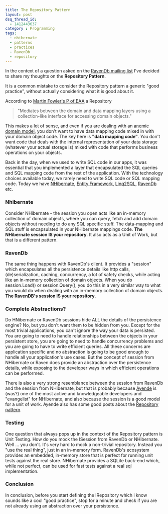 ```yaml
---
title: The Repository Pattern
layout: post
dsq_thread_id:
  - 1412443637
category : Programming
tags:
  - nhibernate
  - patterns
  - practices
  - RavenDb
  - repository
---
```

In the context of a question asked on the [RavenDb mailing list][1] I've decided to share my thoughts on the **Repository Pattern**.

It is a common mistake to consider the Repository pattern a generic "good practice", without actually considering what it is good about it.

According to [Martin Fowler's P of EAA][2] a Repository

>  "Mediates between the domain and data mapping layers using a collection-like interface for accessing domain objects."

This makes a lot of sense, and even if you are dealing with an [anemic domain model][3], you don't want to have data mapping code mixed in with your domain object code. The key here is **"data mapping code"**. You don't want code that deals with the internal representation of your data storage (whatever your actual storage is) mixed with code that performs business operations on your objects.

Back in the day, when we used to write SQL code in our apps, it was essential that you implemented a layer that encapsulated the SQL queries and SQL mapping code from the rest of the application. With the technology choices available today, we rarely need to write SQL code or SQL mapping code. Today we have [NHibernate][4], [Entity Framework][5], [Linq2SQL][9], [RavenDb][6] etc.

### Nhibernate

Consider NHibernate - the session you open acts like an in-memory collection of domain objects, where you can query, fetch and add domain objects without needing to do any SQL specific stuff. The data-mapping and SQL stuff is encapsulated in your NHibernate mappings code. **The NHibernate session IS your repository**. It also acts as a Unit of Work, but that is a different pattern.

### RavenDb

The same thing happens with RavenDb's client. It provides a "session" which encapsulates all the persistence details like http calls, (de)serialization, caching, concurrency, a lot of safety checks, while acting like an in-memory collection of domain objects. When you do session.Load() or session.Query(), you do this in a very similar way to what you would do when dealing with an in-memory collection of domain objects. **The RavenDB's session IS your repository**.

### Complete Abstractions?

Do HNibernate or RavenDb sessions hide ALL the details of the persistence engine? No, but you don't want them to be hidden from you. Except for the most trivial applications, you can't ignore the way your data is persisted. You are going to need to handle relationships between the objects in your persistent store, you are going to need to handle concurrency problems and you are going to have to write efficient queries. All these concerns are application specific and no abstraction is going to be good enough to handle all your application's use cases. But the concept of session from NHibernate or Raven does provide an abstraction over the persistence details, while exposing to the developer ways in which efficient operations can be performed.

There is also a very strong resemblance between the session from RavenDb and the session from NHibernate, but that is probably because [Ayende][7] is (was?) one of the most active and knowledgeable developers and "evangelist" for NHibernate, and also because the session is a good model for a unit of work. Ayende also has some good posts about the [Repository pattern][8].

### Testing

One question that always pops up in the context of the Repository pattern is Unit Testing. How do you mock the ISession from RavenDb or NHibernate. Well ... you don't. It's very hard to mock a non-trivial repository. Instead you "use the real thing", just in an in-memory form. RavenDb's ecosystem provides an embedded, in-memory store that is perfect for running unit tests against the real store. NHibernate provides a SQLite back-end which, while not perfect, can be used for fast tests against a real sql implementation.

### Conclusion

In conclusion, before you start defining the IRepository which i know sounds like a cool "good practice", stop for a minute and check if you are not already using an abstraction over your persistence.

 [1]: https://groups.google.com/forum/#!topic/ravendb/Gfb6XTOWF0Q
 [2]: http://martinfowler.com/eaaCatalog/repository.html
 [3]: http://www.martinfowler.com/bliki/AnemicDomainModel.html
 [4]: http://nhforge.org/ "NHibernate"
 [5]: http://msdn.microsoft.com/en-us/data/ef.aspx "Entity Framework"
 [6]: http://ravendb.net/ "RavenDb"
 [7]: http://ayende.com/blog "Ayende's blog"
 [8]: http://ayende.com/blog/search?q=repository "Ayende's Repository posts"
 [9]: http://msdn.microsoft.com/en-us/library/bb425822.aspx "Linq 2 SQL"